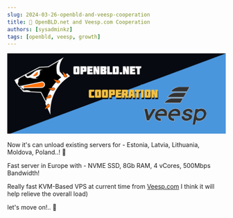 ```yaml
---
slug: 2024-03-26-openbld-and-veesp-cooperation
title: 🤝 OpenBLD.net and Veesp.com Cooperation
authors: [sysadminkz]
tags: [openbld, veesp, growth]
---
```


![OpenBLD.net and Veesp.com](images/openbld_and_veesp.png)

Now it's can unload existing servers for - Estonia, Latvia, Lithuania, Moldova, Poland..! 🎉

Fast server in Europe with - NVME SSD, 8Gb RAM, 4 vCores, 500Mbps Bandwidth!

Really fast KVM-Based VPS at current time from [Veesp.com](https://veesp.com/) I think it will help relieve the overall load)

let's move on!.. 🚀
